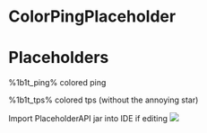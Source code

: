 # ColorPingPlaceholder

# Placeholders
%1b1t_ping% colored ping


%1b1t_tps% colored tps (without the annoying star)


Import PlaceholderAPI jar into IDE if editing
<img src="https://read-my-man.ga/L9kvVwnoPZ.png">
